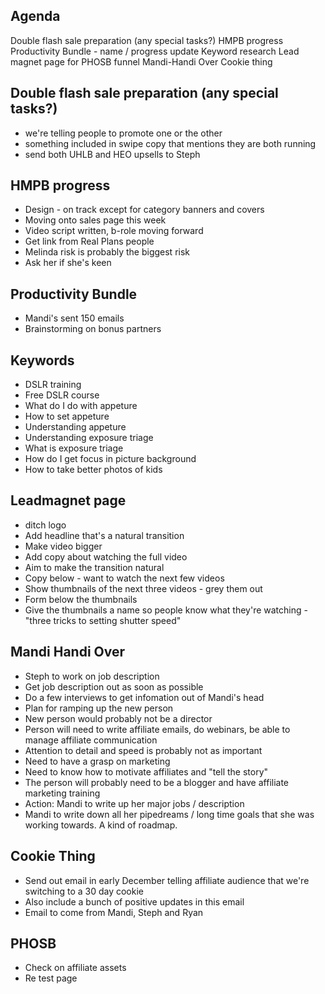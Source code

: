 <!-- TITLE: 28 11 2018 -->
<!-- SUBTITLE: A quick summary of 28-11-2018 -->

## Agenda
Double flash sale preparation (any special tasks?)
HMPB progress
Productivity Bundle - name / progress update
Keyword research
Lead magnet page for PHOSB funnel
Mandi-Handi Over
Cookie thing

## Double flash sale preparation (any special tasks?)
- we're telling people to promote one or the other
- something included in swipe copy that mentions they are both running
- send both UHLB and HEO upsells to Steph

## HMPB progress
- Design - on track except for category banners and covers
- Moving onto sales page this week
- Video script written, b-role moving forward
- Get link from Real Plans people
- Melinda risk is probably the biggest risk
- Ask her if she's keen

## Productivity Bundle
- Mandi's sent 150 emails
- Brainstorming on bonus partners

## Keywords
- DSLR training
- Free DSLR course
- What do I do with appeture
- How to set appeture
- Understanding appeture
- Understanding exposure triage
- What is exposure triage
- How do I get focus in picture background
- How to take better photos of kids

## Leadmagnet page
- ditch logo
- Add headline that's a natural transition
- Make video bigger
- Add copy about watching the full video 
- Aim to make the transition natural
- Copy below - want to watch the next few videos
- Show thumbnails of the next three videos - grey them out
- Form below the thumbnails
- Give the thumbnails a name so people know what they're watching - "three tricks to setting shutter speed"

## Mandi Handi Over
- Steph to work on job description
- Get job description out as soon as possible
- Do a few interviews to get infomation out of Mandi's head
- Plan for ramping up the new person
- New person would probably not be a director
- Person will need to write affiliate emails, do webinars, be able to manage affiliate communication
- Attention to detail and speed is probably not as important
- Need to have a grasp on marketing 
- Need to know how to motivate affiliates and "tell the story"
- The person will probably need to be a blogger and have affiliate marketing training
- Action: Mandi to write up her major jobs / description
- Mandi to write down all her pipedreams / long time goals that she was working towards.  A kind of roadmap.

## Cookie Thing
- Send out email in early December telling affiliate audience that we're switching to a 30 day cookie
- Also include a bunch of positive updates in this email
- Email to come from Mandi, Steph and Ryan

## PHOSB
- Check on affiliate assets
- Re test page








